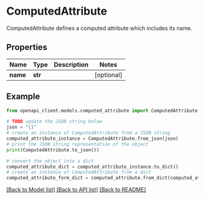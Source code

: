 # ComputedAttribute

ComputedAttribute defines a computed attribute which includes its name.

## Properties

Name | Type | Description | Notes
------------ | ------------- | ------------- | -------------
**name** | **str** |  | [optional] 

## Example

```python
from openapi_client.models.computed_attribute import ComputedAttribute

# TODO update the JSON string below
json = "{}"
# create an instance of ComputedAttribute from a JSON string
computed_attribute_instance = ComputedAttribute.from_json(json)
# print the JSON string representation of the object
print(ComputedAttribute.to_json())

# convert the object into a dict
computed_attribute_dict = computed_attribute_instance.to_dict()
# create an instance of ComputedAttribute from a dict
computed_attribute_form_dict = computed_attribute.from_dict(computed_attribute_dict)
```
[[Back to Model list]](../README.md#documentation-for-models) [[Back to API list]](../README.md#documentation-for-api-endpoints) [[Back to README]](../README.md)


